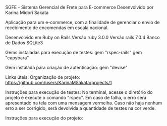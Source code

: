 SGFE - Sistema Gerencial de Frete para E-commerce
Desenvolvido por Karina Midori Sakata

Aplicação para um e-commerce, com a finalidade de gerenciar o envio de recebimento de encomendas em escala nacional.

Desenvolvido em Ruby on Rails
  Versão ruby 3.0.0
  Versão rails 7.0.4
  Banco de Dados SQLite3

Gems instaladas para execução de testes:
  gem "rspec-rails" 
  gem "capybara" 

Gem instalada para criação de autenticação:
  gem "devise"

Links úteis:
  Organização de projeto: https://github.com/users/KarinaMSakata/projects/1

Instruções para execução de testes:
  No terminal, acesse o diretório do projeto e execute o comando "rspec". Em caso de falha, o erro será apresentado na tela com uma mensagem vermelha. Caso não haja nenhum erro a ser corrigido, será devolvida a quantidade de testes na cor verde.

Instruções para execução do projeto:
